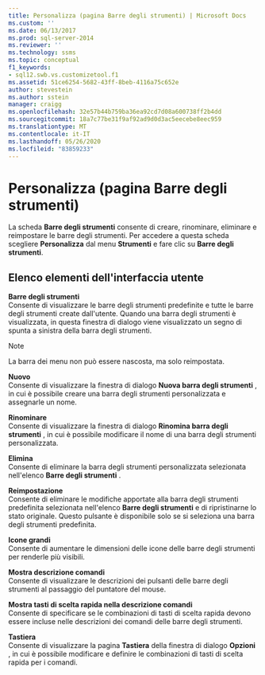 ```yaml
---
title: Personalizza (pagina Barre degli strumenti) | Microsoft Docs
ms.custom: ''
ms.date: 06/13/2017
ms.prod: sql-server-2014
ms.reviewer: ''
ms.technology: ssms
ms.topic: conceptual
f1_keywords:
- sql12.swb.vs.customizetool.f1
ms.assetid: 51ce6254-5682-43ff-8beb-4116a75c652e
author: stevestein
ms.author: sstein
manager: craigg
ms.openlocfilehash: 32e57b44b759ba36ea92cd7d08a600738ff2b4dd
ms.sourcegitcommit: 18a7c77be31f9af92ad9d0d3ac5eecebe8eec959
ms.translationtype: MT
ms.contentlocale: it-IT
ms.lasthandoff: 05/26/2020
ms.locfileid: "83859233"
---
```

# <a name="customize-toolbars-page"></a>Personalizza (pagina Barre degli strumenti)
  La scheda **Barre degli strumenti** consente di creare, rinominare, eliminare e reimpostare le barre degli strumenti. Per accedere a questa scheda scegliere **Personalizza** dal menu **Strumenti** e fare clic su **Barre degli strumenti**.  
  
## <a name="ui-element-list"></a>Elenco elementi dell'interfaccia utente  
 **Barre degli strumenti**  
 Consente di visualizzare le barre degli strumenti predefinite e tutte le barre degli strumenti create dall'utente. Quando una barra degli strumenti è visualizzata, in questa finestra di dialogo viene visualizzato un segno di spunta a sinistra della barra degli strumenti.  
  
> [!NOTE]  
>  La barra dei menu non può essere nascosta, ma solo reimpostata.  
  
 **Nuovo**  
 Consente di visualizzare la finestra di dialogo **Nuova barra degli strumenti** , in cui è possibile creare una barra degli strumenti personalizzata e assegnarle un nome.  
  
 **Rinominare**  
 Consente di visualizzare la finestra di dialogo **Rinomina barra degli strumenti** , in cui è possibile modificare il nome di una barra degli strumenti personalizzata.  
  
 **Elimina**  
 Consente di eliminare la barra degli strumenti personalizzata selezionata nell'elenco **Barre degli strumenti** .  
  
 **Reimpostazione**  
 Consente di eliminare le modifiche apportate alla barra degli strumenti predefinita selezionata nell'elenco **Barre degli strumenti** e di ripristinarne lo stato originale. Questo pulsante è disponibile solo se si seleziona una barra degli strumenti predefinita.  
  
 **Icone grandi**  
 Consente di aumentare le dimensioni delle icone delle barre degli strumenti per renderle più visibili.  
  
 **Mostra descrizione comandi**  
 Consente di visualizzare le descrizioni dei pulsanti delle barre degli strumenti al passaggio del puntatore del mouse.  
  
 **Mostra tasti di scelta rapida nella descrizione comandi**  
 Consente di specificare se le combinazioni di tasti di scelta rapida devono essere incluse nelle descrizioni dei comandi delle barre degli strumenti.  
  
 **Tastiera**  
 Consente di visualizzare la pagina **Tastiera** della finestra di dialogo **Opzioni** , in cui è possibile modificare e definire le combinazioni di tasti di scelta rapida per i comandi.  
